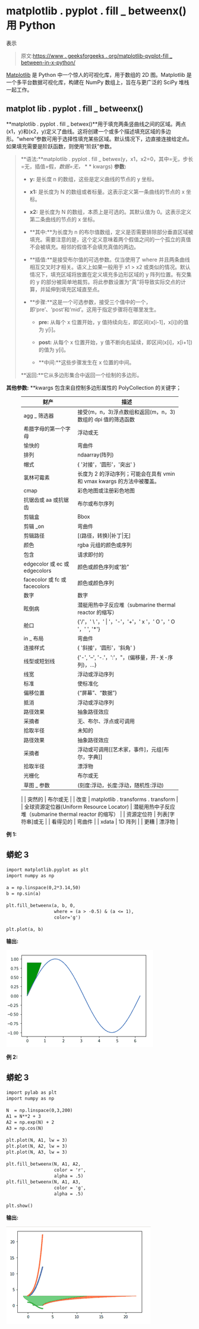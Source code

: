 # matplotlib . pyplot . fill _ betweenx()用 Python

表示

> 原文:[https://www . geeksforgeeks . org/matplotlib-pyplot-fill _ between-in-x-python/](https://www.geeksforgeeks.org/matplotlib-pyplot-fill_betweenx-in-python/)

[Matplotlib](http://geeksforgeeks.org/python-matplotlib-an-overview/) 是 Python 中一个惊人的可视化库，用于数组的 2D 图。Matplotlib 是一个多平台数据可视化库，构建在 NumPy 数组上，旨在与更广泛的 SciPy 堆栈一起工作。

## matplot lib . pyplot . fill _ betweenx()

**matplotlib . pyplot . fill _ betwex()**用于填充两条竖曲线之间的区域。两点(x1，y)和(x2，y)定义了曲线。这将创建一个或多个描述填充区域的多边形。“where”参数可用于选择性填充某些区域。默认情况下，边直接连接给定点。如果填充需要是阶跃函数，则使用“阶跃”参数。

> **语法:**matplotlib . pyplot . fill _ betwex(y，x1，x2=0，其中=无，步长=无，插值=假，*数据=无，* * * kwargs)
> **参数:**
> 
> *   **y:** 是长度 n 的数组，这些是定义曲线的节点的 y 坐标。
>     
> *   **x1:** 是长度为 N 的数组或者标量。这表示定义第一条曲线的节点的 x 坐标。
>     
> *   **x2:** 是长度为 N 的数组，本质上是可选的。其默认值为 0。这表示定义第二条曲线的节点的 x 坐标。
>     
> *   **其中:**为长度为 n 的布尔值数组，定义是否需要排除部分垂直区域被填充。需要注意的是，这个定义意味着两个假值之间的一个孤立的真值不会被填充。相邻的假值不会填充真值的两边。
>     
> *   **插值:**是接受布尔值的可选参数。仅当使用了 where 并且两条曲线相互交叉时才相关。语义上如果一般用于 x1 > x2 或类似的情况。默认情况下，填充区域将放置在定义填充多边形区域的 y 阵列位置。有交集的 y 的部分被简单地裁剪。将此参数设置为“真”将导致实际交点的计算，并延伸到填充区域直至点。
>     
> *   **步骤:**这是一个可选参数，接受三个值中的一个，即‘pre’、‘post’和‘mid’。这用于指定步骤将在哪里发生。
>     *   **pre:** 从每个 x 位置开始，y 值持续向左，即区间(x[i-1]，x[i])的值为 y[i]。
>         
>     *   **post:** 从每个 x 位置开始，y 值不断向右延续，即区间(x[i]，x[i+1])的值为 y[i]。
>         
>     *   **中间:**这些步骤发生在 x 位置的中间。
>         
> 
> **返回:**它从多边形集合中返回一个绘制的多边形。

**其他参数:** **kwargs 包含来自控制多边形属性的 PolyCollection 的关键字；

<figure class="table">

| 财产 | 描述 |
| --- | --- |
| agg _ 筛选器 | 接受(m，n，3)浮点数组和返回(m，n，3)数组的 dpi 值的筛选函数 |
| 希腊字母的第一个字母 | 浮动或无 |
| 愉快的 | 弯曲件 |
| 排列 | ndaarray(阵列) |
| 帽式 | { '对接'，'圆形'，'突出' } |
| 氯林可霉素 | 长度为 2 的浮动序列；可能会在具有 vmin 和 vmax kwargs 的方法中被覆盖。 |
| cmap | 彩色地图或注册彩色地图 |
| 抗锯齿或 aa 或抗锯齿 | 布尔或布尔序列 |
| 剪辑盒 | Bbox |
| 剪辑 _on | 弯曲件 |
| 剪辑路径 | [(路径，转换)&#124;补丁&#124;无] |
| 颜色 | rgba 元组的颜色或序列 |
| 包含 | 请求即付的 |
| edgecolor 或 ec 或 edgecolors | 颜色或颜色序列或“脸” |
| facecolor 或 fc 或 facecolors | 颜色或颜色序列 |
| 数字 | 数字 |
| 眩倒病 | 潜艇用热中子反应堆（submarine thermal reactor 的缩写） |
| 舱口 | {'/'，' \ '，' &#124; '，'-'，'+'，' x '，' O '，' O '，' ', '*'} |
| in _ 布局 | 弯曲件 |
| 连接样式 | { '斜接'，'圆形'，'斜角' } |
| 线型或短划线 | {'-', '–', '-.'，':'，"，(偏移量，开-关-序列)，…} |
| 线宽 | 浮动或浮动序列 |
| 标准 | 使标准化 |
| 偏移位置 | {“屏幕”、“数据”} |
| 抵消 | 浮动或浮动序列 |
| 路径效果 | 抽象路径效应 |
| 采摘者 | 无、布尔、浮点或可调用 |
| 拾取半径 | 未知的 |
| 路径效果 | 抽象路径效应 |
| 采摘者 | 浮动或可调用[[艺术家，事件]，元组[布尔，字典]] |
| 拾取半径 | 漂浮物 |
| 光栅化 | 布尔或无 |
| 草图 _ 参数 | (刻度:浮动，长度:浮动，随机性:浮动)
 |
| 突然的 | 布尔或无 |
| 改变 | matplotlib . transforms . transform |
| 全球资源定位器(Uniform Resource Locator) | 潜艇用热中子反应堆（submarine thermal reactor 的缩写） |
| 资源定位符 | 列表[字符串]或无 |
| 看得见的 | 弯曲件 |
| xdata | 1D 阵列 |
| 更糟 | 漂浮物 |

</figure>

**例 1:**

## 蟒蛇 3

```
import matplotlib.pyplot as plt
import numpy as np

a = np.linspace(0,2*3.14,50)
b = np.sin(a)

plt.fill_betweenx(a, b, 0,
                  where = (a > -0.5) & (a <= 1),
                  color='g')

plt.plot(a, b)
```

**输出:**

![python-matplotlib-fillbetweenx-1](img/b0ccfacffa758c6a46d7396572c21800.png)

**例 2:**

## 蟒蛇 3

```
import pylab as plt
import numpy as np

N  = np.linspace(0,3,200)
A1 = N**2 + 3
A2 = np.exp(N) + 2
A3 = np.cos(N)

plt.plot(N, A1, lw = 3)
plt.plot(N, A2, lw = 3)
plt.plot(N, A3, lw = 3)

plt.fill_betweenx(N, A1, A2,
                  color = 'r',
                  alpha = .5)
plt.fill_betweenx(N, A1, A3,
                  color = 'g',
                  alpha = .5)

plt.show()
```

**输出:**

![python-matplotlib-fillbetweenx-2](img/b5d0ea06e942e530913fdd4cef4ba423.png)